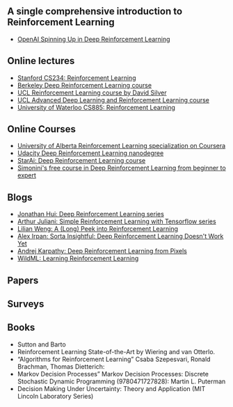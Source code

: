 ## A single comprehensive introduction to Reinforcement Learning
- [OpenAI Spinning Up in Deep Reinforcement Learning](https://spinningup.openai.com/en/latest/)

## Online lectures
- [Stanford CS234: Reinforcement Learning](http://web.stanford.edu/class/cs234/index.html)
- [Berkeley Deep Reinforcement Learning course](http://rail.eecs.berkeley.edu/deeprlcourse/)
- [UCL Reinforcement Learning course by David Silver](http://www0.cs.ucl.ac.uk/staff/d.silver/web/Teaching.html)
- [UCL Advanced Deep Learning and Reinforcement Learning course](https://www.youtube.com/playlist?list=PLqYmG7hTraZDNJre23vqCGIVpfZ_K2RZs)
- [University of Waterloo CS885: Reinforcement Learning](https://www.youtube.com/watch?v=xoxz-OmcL1Q&list=PLdAoL1zKcqTXFJniO3Tqqn6xMBBL07EDc&index=1)

## Online Courses
- [University of Alberta Reinforcement Learning specialization on Coursera](https://www.coursera.org/specializations/reinforcement-learning)
- [Udacity Deep Reinforcement Learning nanodegree](https://www.udacity.com/course/deep-reinforcement-learning-nanodegree--nd893)
- [StarAi: Deep Reinforcement Learning course](https://www.starai.io/course/)
- [Simonini's free course in Deep Reinforcement Learning from beginner to expert](https://simoninithomas.github.io/Deep_reinforcement_learning_Course/)

## Blogs
- [Jonathan Hui: Deep Reinforcement Learning series](https://medium.com/@jonathan_hui/rl-deep-reinforcement-learning-series-833319a95530)
- [Arthur Juliani: Simple Reinforcement Learning with Tensorflow series](https://medium.com/emergent-future/simple-reinforcement-learning-with-tensorflow-part-0-q-learning-with-tables-and-neural-networks-d195264329d0)
- [Lilian Weng: A (Long) Peek into Reinforcement Learning](https://lilianweng.github.io/lil-log/2018/02/19/a-long-peek-into-reinforcement-learning.html)
- [Alex Irpan: Sorta Insightful: Deep Reinforcement Learning Doesn't Work Yet](https://www.alexirpan.com/2018/02/14/rl-hard.html)
- [Andrej Karpathy: Deep Reinforcement Learning from Pixels](https://karpathy.github.io/2016/05/31/rl/)
- [WildML: Learning Reinforcement Learning](http://www.wildml.com/2016/10/learning-reinforcement-learning/)

## Papers

## Surveys

## Books
- Sutton and Barto
- Reinforcement Learning State-of-the-Art by Wiering and van Otterlo. 
- “Algorithms for Reinforcement Learning” Csaba Szepesvari, Ronald Brachman, Thomas Dietterich: 
- Markov Decision Processes” Markov Decision Processes: Discrete Stochastic Dynamic Programming (9780471727828): Martin L. Puterman
- Decision Making Under Uncertainty: Theory and Application (MIT Lincoln Laboratory Series)	
